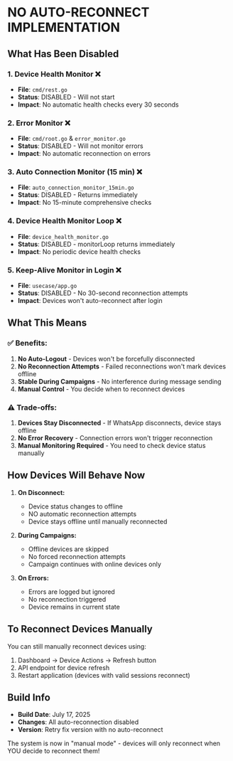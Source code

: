 # NO AUTO-RECONNECT IMPLEMENTATION

## What Has Been Disabled

### 1. **Device Health Monitor** ❌
- **File**: `cmd/rest.go`
- **Status**: DISABLED - Will not start
- **Impact**: No automatic health checks every 30 seconds

### 2. **Error Monitor** ❌
- **File**: `cmd/root.go` & `error_monitor.go`
- **Status**: DISABLED - Will not monitor errors
- **Impact**: No automatic reconnection on errors

### 3. **Auto Connection Monitor (15 min)** ❌
- **File**: `auto_connection_monitor_15min.go`
- **Status**: DISABLED - Returns immediately
- **Impact**: No 15-minute comprehensive checks

### 4. **Device Health Monitor Loop** ❌
- **File**: `device_health_monitor.go`
- **Status**: DISABLED - monitorLoop returns immediately
- **Impact**: No periodic device health checks

### 5. **Keep-Alive Monitor in Login** ❌
- **File**: `usecase/app.go`
- **Status**: DISABLED - No 30-second reconnection attempts
- **Impact**: Devices won't auto-reconnect after login

## What This Means

### ✅ **Benefits:**
1. **No Auto-Logout** - Devices won't be forcefully disconnected
2. **No Reconnection Attempts** - Failed reconnections won't mark devices offline
3. **Stable During Campaigns** - No interference during message sending
4. **Manual Control** - You decide when to reconnect devices

### ⚠️ **Trade-offs:**
1. **Devices Stay Disconnected** - If WhatsApp disconnects, device stays offline
2. **No Error Recovery** - Connection errors won't trigger reconnection
3. **Manual Monitoring Required** - You need to check device status manually

## How Devices Will Behave Now

1. **On Disconnect:**
   - Device status changes to offline
   - NO automatic reconnection attempts
   - Device stays offline until manually reconnected

2. **During Campaigns:**
   - Offline devices are skipped
   - No forced reconnection attempts
   - Campaign continues with online devices only

3. **On Errors:**
   - Errors are logged but ignored
   - No reconnection triggered
   - Device remains in current state

## To Reconnect Devices Manually

You can still manually reconnect devices using:
1. Dashboard → Device Actions → Refresh button
2. API endpoint for device refresh
3. Restart application (devices with valid sessions reconnect)

## Build Info

- **Build Date**: July 17, 2025
- **Changes**: All auto-reconnection disabled
- **Version**: Retry fix version with no auto-reconnect

The system is now in "manual mode" - devices will only reconnect when YOU decide to reconnect them!

